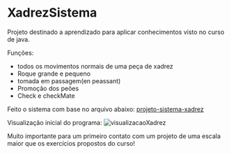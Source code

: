 # XadrezSistema
Projeto destinado a aprendizado para aplicar conhecimentos visto no curso de java.

Funções:
- todos os movimentos normais de uma peça de xadrez
- Roque grande e pequeno
- tomada em passagem(en peassant)
- Promoção dos peões
- Check e checkMate

Feito o sistema com base no arquivo abaixo:
[projeto-sistema-xadrez](https://github.com/Bussolin/XadrezSistema/files/15337029/10-projeto-sistema-xadrez.1.pdf)

Visualização inicial do programa: 
![visualizacaoXadrez](https://github.com/Bussolin/XadrezSistema/assets/152565968/c51b98ad-8550-4e7c-bdab-0bb39f195a16)

Muito importante para um primeiro contato com um projeto de uma escala maior que os exercícios propostos do curso!
